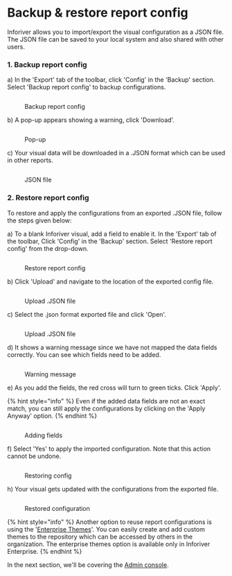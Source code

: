 # Backup & restore report config

Inforiver allows you to import/export the visual configuration as a JSON file. The JSON file can be saved to your local system and also shared with other users.

### 1. Backup report config

a) In the 'Export' tab of the toolbar, click 'Config' in the 'Backup' section. Select 'Backup report config' to backup configurations.

<figure><img src="../.gitbook/assets/Config1.png" alt=""><figcaption><p>Backup report config</p></figcaption></figure>

b) A pop-up appears showing a warning, click 'Download'.

<figure><img src="../.gitbook/assets/Download (1).png" alt=""><figcaption><p>Pop-up</p></figcaption></figure>

c) Your visual data will be downloaded in a .JSON format which can be used in other reports.

<figure><img src="../.gitbook/assets/json.png" alt=""><figcaption><p>JSON file</p></figcaption></figure>

### 2. Restore report config

To restore and apply the configurations from an exported .JSON file, follow the steps given below:

a) To a blank Inforiver visual, add a field to enable it. In the 'Export' tab of the toolbar, Click 'Config' in the 'Backup' section. Select 'Restore report config' from the drop-down.

<figure><img src="../.gitbook/assets/restore (2).png" alt=""><figcaption><p>Restore report config</p></figcaption></figure>

b)  Click 'Upload' and navigate to the location of the exported config file.

<figure><img src="../.gitbook/assets/Upload.png" alt=""><figcaption><p>Upload .JSON file</p></figcaption></figure>

c) Select the .json format exported file and click 'Open'.

<figure><img src="../.gitbook/assets/Json.png" alt=""><figcaption><p>Upload .JSON file</p></figcaption></figure>

d) It shows a warning message since we have not mapped the data fields correctly. You can see which fields need to be added.

<figure><img src="../.gitbook/assets/Warning (1).png" alt=""><figcaption><p>Warning message</p></figcaption></figure>

e) As you add the fields, the red cross will turn to green ticks. Click 'Apply'.

{% hint style="info" %}
Even if the added data fields are not an exact match, you can still apply the configurations by clicking on the 'Apply Anyway' option. &#x20;
{% endhint %}

<figure><img src="../.gitbook/assets/Green.png" alt=""><figcaption><p>Adding fields</p></figcaption></figure>

f) Select 'Yes' to apply the imported configuration. Note that this action cannot be undone.

<figure><img src="../.gitbook/assets/Restore config.png" alt=""><figcaption><p>Restoring config</p></figcaption></figure>

h) Your visual gets updated with the configurations from the exported file.

<figure><img src="../.gitbook/assets/Restored file.png" alt=""><figcaption><p>Restored configuration</p></figcaption></figure>

{% hint style="info" %}
Another option to reuse report configurations is using the '[Enterprise Themes](enterprise-themes.md)'. You can easily create and add custom themes to the repository which can be accessed by others in the organization. The enterprise themes option is available only in Inforiver Enterprise.&#x20;
{% endhint %}

In the next section, we'll be covering the [Admin console](admin-console.md).
